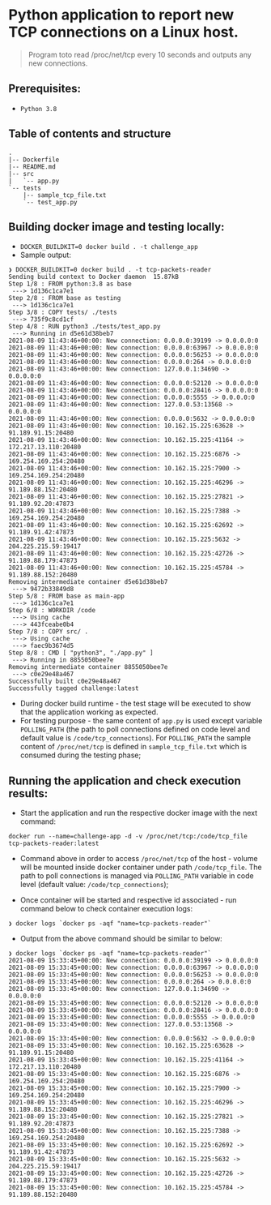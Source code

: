 # Python application to report new TCP connections on a Linux host.

> Program toto read /proc/net/tcp every 10 seconds and outputs any new connections. 

## Prerequisites:
* `Python 3.8`


## Table of contents and structure

```
.
|-- Dockerfile
|-- README.md
|-- src
|   `-- app.py
`-- tests
    |-- sample_tcp_file.txt
    `-- test_app.py
```

## Building docker image and testing locally:
* `DOCKER_BUILDKIT=0 docker build . -t challenge_app`
* Sample output:
```
❯ DOCKER_BUILDKIT=0 docker build . -t tcp-packets-reader
Sending build context to Docker daemon  15.87kB
Step 1/8 : FROM python:3.8 as base
 ---> 1d136c1ca7e1
Step 2/8 : FROM base as testing
 ---> 1d136c1ca7e1
Step 3/8 : COPY tests/ ./tests
 ---> 735f9c8cd1cf
Step 4/8 : RUN python3 ./tests/test_app.py 
 ---> Running in d5e61d38beb7
2021-08-09 11:43:46+00:00: New connection: 0.0.0.0:39199 -> 0.0.0.0:0
2021-08-09 11:43:46+00:00: New connection: 0.0.0.0:63967 -> 0.0.0.0:0
2021-08-09 11:43:46+00:00: New connection: 0.0.0.0:56253 -> 0.0.0.0:0
2021-08-09 11:43:46+00:00: New connection: 0.0.0.0:264 -> 0.0.0.0:0
2021-08-09 11:43:46+00:00: New connection: 127.0.0.1:34690 -> 0.0.0.0:0
2021-08-09 11:43:46+00:00: New connection: 0.0.0.0:52120 -> 0.0.0.0:0
2021-08-09 11:43:46+00:00: New connection: 0.0.0.0:28416 -> 0.0.0.0:0
2021-08-09 11:43:46+00:00: New connection: 0.0.0.0:5555 -> 0.0.0.0:0
2021-08-09 11:43:46+00:00: New connection: 127.0.0.53:13568 -> 0.0.0.0:0
2021-08-09 11:43:46+00:00: New connection: 0.0.0.0:5632 -> 0.0.0.0:0
2021-08-09 11:43:46+00:00: New connection: 10.162.15.225:63628 -> 91.189.91.15:20480
2021-08-09 11:43:46+00:00: New connection: 10.162.15.225:41164 -> 172.217.13.110:20480
2021-08-09 11:43:46+00:00: New connection: 10.162.15.225:6876 -> 169.254.169.254:20480
2021-08-09 11:43:46+00:00: New connection: 10.162.15.225:7900 -> 169.254.169.254:20480
2021-08-09 11:43:46+00:00: New connection: 10.162.15.225:46296 -> 91.189.88.152:20480
2021-08-09 11:43:46+00:00: New connection: 10.162.15.225:27821 -> 91.189.92.20:47873
2021-08-09 11:43:46+00:00: New connection: 10.162.15.225:7388 -> 169.254.169.254:20480
2021-08-09 11:43:46+00:00: New connection: 10.162.15.225:62692 -> 91.189.91.42:47873
2021-08-09 11:43:46+00:00: New connection: 10.162.15.225:5632 -> 204.225.215.59:19417
2021-08-09 11:43:46+00:00: New connection: 10.162.15.225:42726 -> 91.189.88.179:47873
2021-08-09 11:43:46+00:00: New connection: 10.162.15.225:45784 -> 91.189.88.152:20480
Removing intermediate container d5e61d38beb7
 ---> 9472b33849d8
Step 5/8 : FROM base as main-app
 ---> 1d136c1ca7e1
Step 6/8 : WORKDIR /code
 ---> Using cache
 ---> 443fceabe0b4
Step 7/8 : COPY src/ .
 ---> Using cache
 ---> faec9b3674d5
Step 8/8 : CMD [ "python3", "./app.py" ]
 ---> Running in 8855050bee7e
Removing intermediate container 8855050bee7e
 ---> c0e29e48a467
Successfully built c0e29e48a467
Successfully tagged challenge:latest
```

* During docker build runtime - the test stage will be executed to show that the application working as expected.
* For testing purpose - the same content of `app.py` is used except variable `POLLING_PATH` (the path to poll connections defined on code level and default value is `/code/tcp_connections`). For `POLLING_PATH` the sample content of `/proc/net/tcp` is defined in `sample_tcp_file.txt` which is consumed during the testing phase;

## Running the application and check execution results:
* Start the application and run the respective docker image with the next command:

```
docker run --name=challenge-app -d -v /proc/net/tcp:/code/tcp_file tcp-packets-reader:latest
```
* Command above in order to access `/proc/net/tcp` of the host - volume will be mounted inside docker container under path `/code/tcp_file`. The path to poll connections is managed via `POLLING_PATH` variable in code level (default value: `/code/tcp_connections`);

* Once container will be started and respective id associated - run command below to check container execution logs:

```
❯ docker logs `docker ps -aqf "name=tcp-packets-reader"`
```
* Output from the above command should be similar to below:

```
❯ docker logs `docker ps -aqf "name=tcp-packets-reader"`
2021-08-09 15:33:45+00:00: New connection: 0.0.0.0:39199 -> 0.0.0.0:0
2021-08-09 15:33:45+00:00: New connection: 0.0.0.0:63967 -> 0.0.0.0:0
2021-08-09 15:33:45+00:00: New connection: 0.0.0.0:56253 -> 0.0.0.0:0
2021-08-09 15:33:45+00:00: New connection: 0.0.0.0:264 -> 0.0.0.0:0
2021-08-09 15:33:45+00:00: New connection: 127.0.0.1:34690 -> 0.0.0.0:0
2021-08-09 15:33:45+00:00: New connection: 0.0.0.0:52120 -> 0.0.0.0:0
2021-08-09 15:33:45+00:00: New connection: 0.0.0.0:28416 -> 0.0.0.0:0
2021-08-09 15:33:45+00:00: New connection: 0.0.0.0:5555 -> 0.0.0.0:0
2021-08-09 15:33:45+00:00: New connection: 127.0.0.53:13568 -> 0.0.0.0:0
2021-08-09 15:33:45+00:00: New connection: 0.0.0.0:5632 -> 0.0.0.0:0
2021-08-09 15:33:45+00:00: New connection: 10.162.15.225:63628 -> 91.189.91.15:20480
2021-08-09 15:33:45+00:00: New connection: 10.162.15.225:41164 -> 172.217.13.110:20480
2021-08-09 15:33:45+00:00: New connection: 10.162.15.225:6876 -> 169.254.169.254:20480
2021-08-09 15:33:45+00:00: New connection: 10.162.15.225:7900 -> 169.254.169.254:20480
2021-08-09 15:33:45+00:00: New connection: 10.162.15.225:46296 -> 91.189.88.152:20480
2021-08-09 15:33:45+00:00: New connection: 10.162.15.225:27821 -> 91.189.92.20:47873
2021-08-09 15:33:45+00:00: New connection: 10.162.15.225:7388 -> 169.254.169.254:20480
2021-08-09 15:33:45+00:00: New connection: 10.162.15.225:62692 -> 91.189.91.42:47873
2021-08-09 15:33:45+00:00: New connection: 10.162.15.225:5632 -> 204.225.215.59:19417
2021-08-09 15:33:45+00:00: New connection: 10.162.15.225:42726 -> 91.189.88.179:47873
2021-08-09 15:33:45+00:00: New connection: 10.162.15.225:45784 -> 91.189.88.152:20480
```
